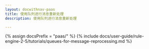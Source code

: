 ```yaml
---
layout: docwithnav-paas
title: 使用队列进行消息重新处理
description: 使用队列进行消息重新处理

---
```


{% assign docsPrefix = "paas/" %}
{% include docs/user-guide/rule-engine-2-5/tutorials/queues-for-message-reprocessing.md %}
